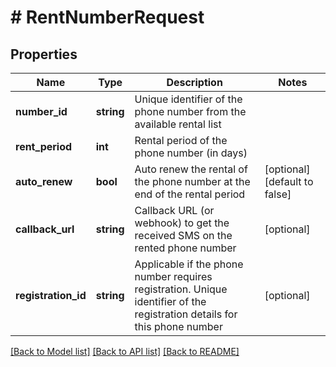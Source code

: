 # # RentNumberRequest

## Properties

Name | Type | Description | Notes
------------ | ------------- | ------------- | -------------
**number_id** | **string** | Unique identifier of the phone number from the available rental list |
**rent_period** | **int** | Rental period of the phone number (in days) |
**auto_renew** | **bool** | Auto renew the rental of the phone number at the end of the rental period | [optional] [default to false]
**callback_url** | **string** | Callback URL (or webhook) to get the received SMS on the rented phone number | [optional]
**registration_id** | **string** | Applicable if the phone number requires registration. Unique identifier of the registration details for this phone number | [optional]

[[Back to Model list]](../../README.md#models) [[Back to API list]](../../README.md#endpoints) [[Back to README]](../../README.md)
